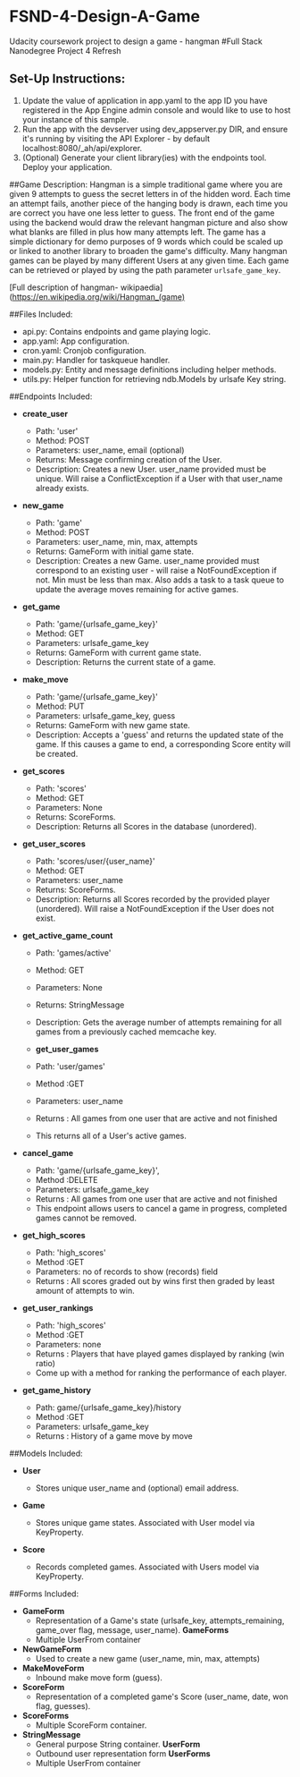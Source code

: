 # FSND-4-Design-A-Game
Udacity coursework project to design a game - hangman 
#Full Stack Nanodegree Project 4 Refresh

## Set-Up Instructions:
1.  Update the value of application in app.yaml to the app ID you have registered
 in the App Engine admin console and would like to use to host your instance of this sample.
2.  Run the app with the devserver using dev_appserver.py DIR, and ensure it's
 running by visiting the API Explorer - by default localhost:8080/_ah/api/explorer.
3.  (Optional) Generate your client library(ies) with the endpoints tool.
 Deploy your application.
 
 
 
##Game Description:
Hangman is a simple traditional game where you are given 9 attempts to guess 
the secret letters in of the hidden word. Each time an attempt fails, another piece 
of the hanging body is drawn, each time you are correct you have one less letter to 
guess. The front end of the game using the backend would draw the relevant hangman 
picture and also show what blanks are filled in plus how many attempts left. 
The game has a simple dictionary for demo purposes of 9 words which could be scaled up 
or linked to another library to broaden the game's difficulty.
Many hangman games can be played by many different Users at any
given time. Each game can be retrieved or played by using the path parameter
`urlsafe_game_key`.

[Full description of hangman- wikipaedia](https://en.wikipedia.org/wiki/Hangman_(game)

##Files Included:
 - api.py: Contains endpoints and game playing logic.
 - app.yaml: App configuration.
 - cron.yaml: Cronjob configuration.
 - main.py: Handler for taskqueue handler.
 - models.py: Entity and message definitions including helper methods.
 - utils.py: Helper function for retrieving ndb.Models by urlsafe Key string.

##Endpoints Included:
 - **create_user**
    - Path: 'user'
    - Method: POST
    - Parameters: user_name, email (optional)
    - Returns: Message confirming creation of the User.
    - Description: Creates a new User. user_name provided must be unique. Will 
    raise a ConflictException if a User with that user_name already exists.
    
 - **new_game**
    - Path: 'game'
    - Method: POST
    - Parameters: user_name, min, max, attempts
    - Returns: GameForm with initial game state.
    - Description: Creates a new Game. user_name provided must correspond to an
    existing user - will raise a NotFoundException if not. Min must be less than
    max. Also adds a task to a task queue to update the average moves remaining
    for active games.
     
 - **get_game**
    - Path: 'game/{urlsafe_game_key}'
    - Method: GET
    - Parameters: urlsafe_game_key
    - Returns: GameForm with current game state.
    - Description: Returns the current state of a game.
    
 - **make_move**
    - Path: 'game/{urlsafe_game_key}'
    - Method: PUT
    - Parameters: urlsafe_game_key, guess
    - Returns: GameForm with new game state.
    - Description: Accepts a 'guess' and returns the updated state of the game.
    If this causes a game to end, a corresponding Score entity will be created.
    
 - **get_scores**
    - Path: 'scores'
    - Method: GET
    - Parameters: None
    - Returns: ScoreForms.
    - Description: Returns all Scores in the database (unordered).
    
 - **get_user_scores**
    - Path: 'scores/user/{user_name}'
    - Method: GET
    - Parameters: user_name
    - Returns: ScoreForms. 
    - Description: Returns all Scores recorded by the provided player (unordered).
    Will raise a NotFoundException if the User does not exist.
    
 - **get_active_game_count**
    - Path: 'games/active'
    - Method: GET
    - Parameters: None
    - Returns: StringMessage
    - Description: Gets the average number of attempts remaining for all games
    from a previously cached memcache key.
    
    - **get_user_games**
    - Path: 'user/games'
    - Method :GET
    - Parameters: user_name
    - Returns : All games from one user that are active and not finished
    - This returns all of a User's active games.
    
 - **cancel_game**
    - Path: 'game/{urlsafe_game_key}',
    - Method :DELETE
    - Parameters: urlsafe_game_key
    - Returns : All games from one user that are active and not finished
    - This endpoint allows users to cancel a game in progress, completed games cannot be removed.
    
    
 - **get_high_scores**
    - Path: 'high_scores'
    - Method :GET
    - Parameters: no of records to show (records) field
    - Returns : All scores graded out by wins first then graded by least amount of attempts to win.
    
 - **get_user_rankings**
    - Path: 'high_scores'
    - Method :GET
    - Parameters: none 
    - Returns : Players that have played games displayed by ranking (win ratio)
    - Come up with a method for ranking the performance of each player.
      
 - **get_game_history**
    - Path: game/{urlsafe_game_key}/history
    - Method :GET
    - Parameters: urlsafe_game_key
    - Returns : History of a game move by move 
   
##Models Included:
 - **User**
    - Stores unique user_name and (optional) email address.
    
 - **Game**
    - Stores unique game states. Associated with User model via KeyProperty.
    
 - **Score**
    - Records completed games. Associated with Users model via KeyProperty.
    
##Forms Included:
 - **GameForm**
    - Representation of a Game's state (urlsafe_key, attempts_remaining,
    game_over flag, message, user_name).
    **GameForms**
    - Multiple UserFrom container
 - **NewGameForm**
    - Used to create a new game (user_name, min, max, attempts)
 - **MakeMoveForm**
    - Inbound make move form (guess).
 - **ScoreForm**
    - Representation of a completed game's Score (user_name, date, won flag,
    guesses).
 - **ScoreForms**
    - Multiple ScoreForm container.
 - **StringMessage**
    - General purpose String container.
    **UserForm**
    - Outbound user representation form
    **UserForms**
    - Multiple UserFrom container
    
